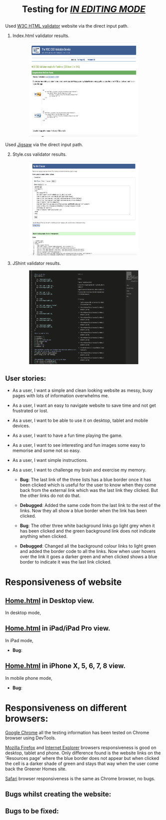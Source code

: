 # <p align="center">Testing for [*IN EDITING MODE*](https://karzuin.github.io/???/)<p>

Used [W3C HTML validator](https://validator.w3.org/#validate_by_input) website via the direct input path. 

1. Index.html validator results.

<p align="center"><img width="350" height="300" src="readme-images/html_valid.png"></p>

Used [Jigsaw](https://jigsaw.w3.org/css-validator/#validate_by_input) via the direct input path. 

2. Style.css validator results.

<p align="center"><img width="350" height="300" src="readme-images/css_valid.png"></p>

3. JShint validator results.

<p align="center"><img width="350" height="300" src="readme-images/jshint_valid.png"></p>


## User stories:

- As a user, I want a simple and clean looking website as messy, busy pages with lots of information overwhelms me.

- As a user, I want an easy to navigate website to save time and not get frustrated or lost.

- As a user, I want to be able to use it on desktop, tablet and mobile devices.

- As a user, I want to have a fun time playing the game.

- As a user, I want to see interesting and fun images some easy to memorise and some not so easy.

- As a user, I want simple instructions.

- As a user, I want to challenge my brain and exercise my memory.

  - **Bug**: The last link of the three lists has a blue border once it has been clicked which is useful for the user to know when they come back from the external link which was the last link they clicked. But the other links do not do that.

  - **Debugged**: Added the same code from the last link to the rest of the links. Now they all show a blue border when the link has been clicked.

  - **Bug**: The other three white background links go light grey when it has been clicked and the green background link does not indicate anything when clicked.

  - **Debugged**: Changed all the background colour links to light green and added the border code to all the links. Now when user hovers over the link it goes a darker green and when clicked shows a blue border to indicate it was the last link clicked.


# Responsiveness of website

## [Home.html](https://karzuin.github.io/First-milestone-project/index.html) in Desktop view.
In desktop mode, 

## [Home.html](https://karzuin.github.io/First-milestone-project/index.html) in iPad/iPad Pro view.

In iPad mode, 
- **Bug**: 

## [Home.html](https://karzuin.github.io/First-milestone-project/index.html) in iPhone X, 5, 6, 7, 8 view.

In mobile phone mode, 

- **Bug**: 


# Responsiveness on different browsers:

[Google Chrome](https://google.com) all the testing information has been tested on Chrome browser using DevTools.

[Mozilla Firefox](https://www.mozilla.org/en-GB/firefox/new/) and [Internet Explorer](https://www.microsoft.com/en-gb/download/internet-explorer.aspx) browsers responsiveness is good on desktop, tablet and phone. Only difference found 
is the website links on the 'Resources page' where the blue border does not appear but when clicked the cell is a darker shade of green and stays that way when the user come back the Greener Homes site.

[Safari](https://www.apple.com/uk/safari/) browser responsiveness is the same as Chrome browser, no bugs.

## Bugs whilst creating the website:


## Bugs to be fixed:

